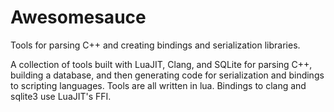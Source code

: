 # Awesomesauce
Tools for parsing C++ and creating bindings and serialization libraries.  

A collection of tools built with LuaJIT, Clang, and SQLite for parsing C++, building a database, and then generating code for serialization and bindings to scripting languages.  Tools are all written in lua.  Bindings to clang and sqlite3 use LuaJIT's FFI.
